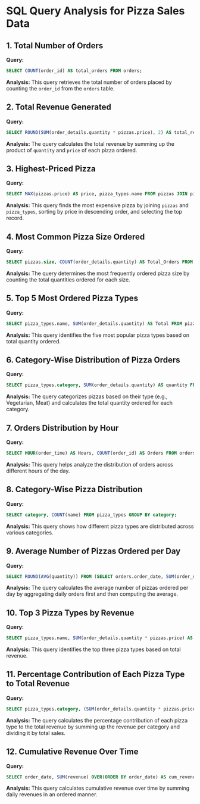 
# SQL Query Analysis for Pizza Sales Data

## 1. Total Number of Orders
**Query:**
```sql
SELECT COUNT(order_id) AS total_orders FROM orders;
```
**Analysis:**
This query retrieves the total number of orders placed by counting the `order_id` from the `orders` table.

## 2. Total Revenue Generated
**Query:**
```sql
SELECT ROUND(SUM(order_details.quantity * pizzas.price), 2) AS total_revenue FROM order_details JOIN pizzas ON order_details.pizza_id = pizzas.pizza_id;
```
**Analysis:**
The query calculates the total revenue by summing up the product of `quantity` and `price` of each pizza ordered.

## 3. Highest-Priced Pizza
**Query:**
```sql
SELECT MAX(pizzas.price) AS price, pizza_types.name FROM pizzas JOIN pizza_types ON pizzas.pizza_type_id = pizza_types.pizza_type_id GROUP BY pizza_types.name ORDER BY price DESC LIMIT 1;
```
**Analysis:**
This query finds the most expensive pizza by joining `pizzas` and `pizza_types`, sorting by price in descending order, and selecting the top record.

## 4. Most Common Pizza Size Ordered
**Query:**
```sql
SELECT pizzas.size, COUNT(order_details.quantity) AS Total_Orders FROM pizzas JOIN order_details ON pizzas.pizza_id = order_details.pizza_id GROUP BY pizzas.size ORDER BY Total_Orders DESC;
```
**Analysis:**
The query determines the most frequently ordered pizza size by counting the total quantities ordered for each size.

## 5. Top 5 Most Ordered Pizza Types
**Query:**
```sql
SELECT pizza_types.name, SUM(order_details.quantity) AS Total FROM pizza_types JOIN pizzas ON pizza_types.pizza_type_id = pizzas.pizza_type_id JOIN order_details ON order_details.pizza_id = pizzas.pizza_id GROUP BY pizza_types.name ORDER BY Total DESC LIMIT 5;
```
**Analysis:**
This query identifies the five most popular pizza types based on total quantity ordered.

## 6. Category-Wise Distribution of Pizza Orders
**Query:**
```sql
SELECT pizza_types.category, SUM(order_details.quantity) AS quantity FROM pizza_types JOIN pizzas ON pizza_types.pizza_type_id = pizzas.pizza_type_id JOIN order_details ON pizzas.pizza_id = order_details.pizza_id GROUP BY pizza_types.category ORDER BY quantity DESC;
```
**Analysis:**
The query categorizes pizzas based on their type (e.g., Vegetarian, Meat) and calculates the total quantity ordered for each category.

## 7. Orders Distribution by Hour
**Query:**
```sql
SELECT HOUR(order_time) AS Hours, COUNT(order_id) AS Orders FROM orders GROUP BY Hours;
```
**Analysis:**
This query helps analyze the distribution of orders across different hours of the day.

## 8. Category-Wise Pizza Distribution
**Query:**
```sql
SELECT category, COUNT(name) FROM pizza_types GROUP BY category;
```
**Analysis:**
This query shows how different pizza types are distributed across various categories.

## 9. Average Number of Pizzas Ordered per Day
**Query:**
```sql
SELECT ROUND(AVG(quantity)) FROM (SELECT orders.order_date, SUM(order_details.quantity) AS quantity FROM orders JOIN order_details ON orders.order_id = order_details.order_id GROUP BY orders.order_date) AS orders_quantity;
```
**Analysis:**
The query calculates the average number of pizzas ordered per day by aggregating daily orders first and then computing the average.

## 10. Top 3 Pizza Types by Revenue
**Query:**
```sql
SELECT pizza_types.name, SUM(order_details.quantity * pizzas.price) AS revenue FROM pizza_types JOIN pizzas ON pizza_types.pizza_type_id = pizzas.pizza_type_id JOIN order_details ON order_details.pizza_id = pizzas.pizza_id GROUP BY pizza_types.name ORDER BY revenue DESC LIMIT 3;
```
**Analysis:**
This query identifies the top three pizza types based on total revenue.

## 11. Percentage Contribution of Each Pizza Type to Total Revenue
**Query:**
```sql
SELECT pizza_types.category, (SUM(order_details.quantity * pizzas.price) / (SELECT ROUND(SUM(order_details.quantity * pizzas.price), 2) AS total_sales FROM order_details JOIN pizzas ON pizzas.pizza_id = order_details.pizza_id)) * 100 AS revenue FROM pizza_types JOIN pizzas ON pizza_types.pizza_type_id = pizzas.pizza_type_id JOIN order_details ON order_details.pizza_id = pizzas.pizza_id GROUP BY pizza_types.category ORDER BY revenue DESC;
```
**Analysis:**
The query calculates the percentage contribution of each pizza type to the total revenue by summing up the revenue per category and dividing it by total sales.

## 12. Cumulative Revenue Over Time
**Query:**
```sql
SELECT order_date, SUM(revenue) OVER(ORDER BY order_date) AS cum_revenue FROM (SELECT SUM(order_details.quantity * pizzas.price) AS revenue, orders.order_date FROM order_details JOIN pizzas ON pizzas.pizza_id = order_details.pizza_id JOIN orders ON orders.order_id = order_details.order_id GROUP BY orders.order_date) AS sales;
```
**Analysis:**
This query calculates cumulative revenue over time by summing daily revenues in an ordered manner.
```

